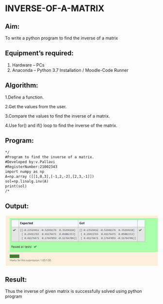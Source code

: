 # INVERSE-OF-A-MATRIX
## Aim:
To write a python program to find the inverse of a matrix
## Equipment’s required:
1. 	Hardware – PCs
2. 	Anaconda – Python 3.7 Installation / Moodle-Code Runner
## Algorithm:
1.Define a function.

2.Get the values from the user.

3.Compare the values to find the inverse of a matrix.

4.Use for() and if() loop to find the inverse of the matrix. 
## Program:
```
*/
#Program to find the inverse of a matrix.
#Developed by:v.Pallavi 
#RegisterNumber:21002343
import numpy as np
A=np.array ([[1,0,3],[-1,2,-2],[2,3,-1]])
sol=np.linalg.inv(A)
print(sol)
/*
```
## Output:
![image](https://github.com/Pallavi-Raveendranadreddy/INVERSE-OF-A-MATRIX/blob/30fa10aa47316196af1a4de7e23a72163df5538f/p2.PNG)
## Result:
Thus the inverse of given matrix is successfully solved using python program

